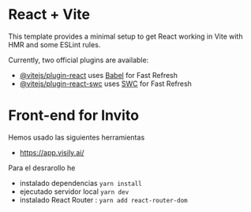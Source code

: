 # React + Vite

This template provides a minimal setup to get React working in Vite with HMR and some ESLint rules.

Currently, two official plugins are available:

- [@vitejs/plugin-react](https://github.com/vitejs/vite-plugin-react/blob/main/packages/plugin-react/README.md) uses [Babel](https://babeljs.io/) for Fast Refresh
- [@vitejs/plugin-react-swc](https://github.com/vitejs/vite-plugin-react-swc) uses [SWC](https://swc.rs/) for Fast Refresh


# Front-end for Invito
Hemos usado las siguientes herramientas
- https://app.visily.ai/

Para el desrarollo he
- instalado dependencias `yarn install`
- ejecutado servidor local `yarn dev`
- instalado React Router : `yarn add react-router-dom`
